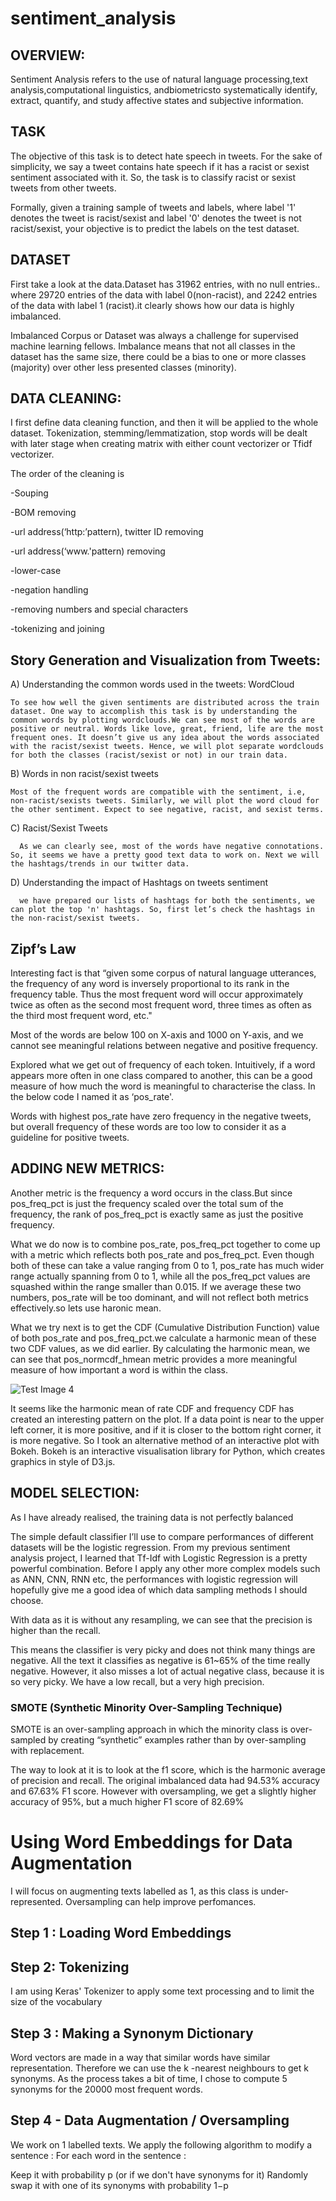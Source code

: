 # sentiment_analysis


## OVERVIEW:

Sentiment Analysis refers to the use of natural language processing,text analysis,computational linguistics, andbiometricsto systematically identify, extract, quantify, and study affective states and subjective information.

## TASK
The objective of this task is to detect hate speech in tweets. For the sake of simplicity, we say a tweet contains hate speech if it has a racist or sexist sentiment associated with it. So, the task is to classify racist or sexist tweets from other tweets.


Formally, given a training sample of tweets and labels, where label '1' denotes the tweet is racist/sexist and label '0' denotes the tweet is not racist/sexist, your objective is to predict the labels on the test dataset.


## DATASET

First take a look at the data.Dataset has 31962 entries, with no null entries.. where 29720 entries of the data with label 0(non-racist), and 2242 entries of the data with label 1 (racist).it clearly shows how our data is highly imbalanced.

Imbalanced Corpus or Dataset was always a challenge for supervised machine learning fellows. Imbalance means that not all classes in the dataset has the same size, there could be a bias to one or more classes (majority) over other less presented classes (minority).


## DATA CLEANING:
I first define data cleaning function, and then it will be applied to the whole dataset. Tokenization, stemming/lemmatization, stop words will be dealt with later stage when creating matrix with either count vectorizer or Tfidf vectorizer.

The order of the cleaning is

  -Souping

  -BOM removing

  -url address(‘http:’pattern), twitter ID removing

  -url address(‘www.'pattern) removing

  -lower-case

  -negation handling

  -removing numbers and special characters

  -tokenizing and joining


## Story Generation and Visualization from Tweets:

A) Understanding the common words used in the tweets: WordCloud

    To see how well the given sentiments are distributed across the train dataset. One way to accomplish this task is by understanding the common words by plotting wordclouds.We can see most of the words are positive or neutral. Words like love, great, friend, life are the most frequent ones. It doesn’t give us any idea about the words associated with the racist/sexist tweets. Hence, we will plot separate wordclouds for both the classes (racist/sexist or not) in our train data.


B) Words in non racist/sexist tweets

    Most of the frequent words are compatible with the sentiment, i.e, non-racist/sexists tweets. Similarly, we will plot the word cloud for the other sentiment. Expect to see negative, racist, and sexist terms.

C) Racist/Sexist Tweets

      As we can clearly see, most of the words have negative connotations. So, it seems we have a pretty good text data to work on. Next we will the hashtags/trends in our twitter data.
      

D) Understanding the impact of Hashtags on tweets sentiment

      we have prepared our lists of hashtags for both the sentiments, we can plot the top 'n' hashtags. So, first let’s check the hashtags in the non-racist/sexist tweets.
      
## Zipf’s Law
Interesting fact is that “given some corpus of natural language utterances, the frequency of any word is inversely proportional to its rank in the frequency table. Thus the most frequent word will occur approximately twice as often as the second most frequent word, three times as often as the third most frequent word, etc."


Most of the words are below 100 on X-axis and 1000 on Y-axis, and we cannot see meaningful relations between negative and positive frequency.

Explored what we  get out of frequency of each token. Intuitively, if a word appears more often in one class compared to another, this can be a good measure of how much the word is meaningful to characterise the class. In the below code I named it as ‘pos_rate'.

Words with highest pos_rate have zero frequency in the negative tweets, but overall frequency of these words are too low to consider it as a guideline for positive tweets.


## ADDING NEW METRICS:
Another metric is the frequency a word occurs in the class.But since pos_freq_pct is just the frequency scaled over the total sum of the frequency, the rank of pos_freq_pct is exactly same as just the positive frequency.

What we do now is to combine pos_rate, pos_freq_pct together to come up with a metric which reflects both pos_rate and pos_freq_pct. Even though both of these can take a value ranging from 0 to 1, pos_rate has much wider range actually spanning from 0 to 1, while all the pos_freq_pct values are squashed within the range smaller than 0.015. If we average these two numbers, pos_rate will be too dominant, and will not reflect both metrics effectively.so lets use haronic mean.

What we try next is to get the CDF (Cumulative Distribution Function) value of both pos_rate and pos_freq_pct.we calculate a harmonic mean of these two CDF values, as we did earlier. By calculating the harmonic mean, we can see that pos_normcdf_hmean metric provides a more meaningful measure of how important a word is within the class.

![Test Image 4](https://github.com/abdulkhaliq0111/sentiment_analysis/blob/master/cdf.png)

It seems like the harmonic mean of rate CDF and frequency CDF has created an interesting pattern on the plot. If a data point is near to the upper left corner, it is more positive, and if it is closer to the bottom right corner, it is more negative. So I took an alternative method of an interactive plot with Bokeh. Bokeh is an interactive visualisation library for Python, which creates graphics in style of D3.js.

## MODEL SELECTION:

As I have already realised, the training data is not perfectly balanced

The simple default classifier I’ll use to compare performances of different datasets will be the logistic regression. From my previous sentiment analysis project, I learned that Tf-Idf with Logistic Regression is a pretty powerful combination. Before I apply any other more complex models such as ANN, CNN, RNN etc, the performances with logistic regression will hopefully give me a good idea of which data sampling methods I should choose.


With data as it is without any resampling, we can see that the precision is higher than the recall.

This means the classifier is very picky and does not think many things are negative. All the text it classifies as negative is 61~65% of the time really negative. However, it also misses a lot of actual negative class, because it is so very picky. We have a low recall, but a very high precision.

### SMOTE (Synthetic Minority Over-Sampling Technique)
SMOTE is an over-sampling approach in which the minority class is over-sampled by creating “synthetic” examples rather than by over-sampling with replacement.

The way to look at it is to look at the f1 score, which is the harmonic average of precision and recall. The original imbalanced data had 94.53% accuracy and 67.63% F1 score. However with oversampling, we get a slightly higher accuracy of 95%, but a much higher F1 score of 82.69%

# Using Word Embeddings for Data Augmentation
I will focus on augmenting texts labelled as 1, as this class is under-represented. Oversampling can help improve perfomances.

## Step 1 : Loading Word Embeddings

## Step 2: Tokenizing
I am using Keras' Tokenizer to apply some text processing and to limit the size of the vocabulary

## Step 3 : Making a Synonym Dictionary
Word vectors are made in a way that similar words have similar representation. Therefore we can use the k -nearest neighbours to get k synonyms.
As the process takes a bit of time, I chose to compute 5 synonyms for the 20000 most frequent words.

## Step 4 - Data Augmentation / Oversampling
We work on 1 labelled texts. We apply the following algorithm to modify a sentence : For each word in the sentence :
  
  Keep it with probability p (or if we don't have synonyms for it) Randomly swap it with one of its synonyms with probability 1−p
  







